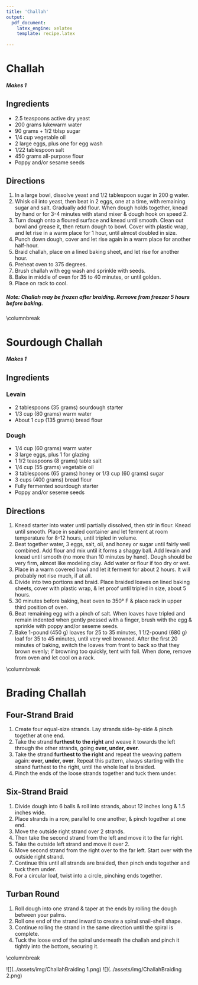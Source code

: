 ```yaml
---
title: 'Challah'
output: 
  pdf_document:
    latex_engine: xelatex
    template: recipe.latex
    
---
```


# Challah 

##### Makes 1

## Ingredients

* 2.5 teaspoons active dry yeast 
* 200 grams lukewarm water 
* 90 grams + 1/2 tblsp sugar 
* 1/4 cup vegetable oil 
* 2 large eggs, plus one for egg wash
* 1/22 tablespoon salt
* 450 grams all-purpose flour
* Poppy and/or sesame seeds

## Directions

1. In a large bowl, dissolve yeast and 1/2 tablespoon sugar in 200 g water.
2. Whisk oil into yeast, then beat in 2 eggs, one at a time, with remaining sugar and salt. Gradually add flour. When dough holds together, knead by hand or for 3-4 minutes with stand mixer & dough hook on speed 2.
3. Turn dough onto a floured surface and knead until smooth. Clean out bowl and grease it, then return dough to bowl. Cover with plastic wrap, and let rise in a warm place for 1 hour, until almost doubled in size. 
4. Punch down dough, cover and let rise again in a warm place for another half-hour.
5. Braid challah, place on a lined baking sheet, and let rise for another hour. 
6. Preheat oven to 375 degrees.
7. Brush challah with egg wash and sprinkle with seeds.
8. Bake in middle of oven for 35 to 40 minutes, or until golden. 
9. Place on rack to cool. 

##### Note: Challah may be frozen after braiding. Remove from freezer 5 hours before baking.

\columnbreak

# Sourdough Challah

##### Makes 1

## Ingredients 

### Levain 

- 2 tablespoons (35 grams) sourdough starter
- 1/3 cup (80 grams) warm water
- About 1 cup (135 grams) bread flour

### Dough

- 1/4 cup (60 grams) warm water
- 3 large eggs, plus 1 for glazing
- 1 1/2 teaspoons (8 grams) table salt
- 1/4 cup (55 grams) vegetable oil
- 3 tablespoons (65 grams) honey or 1/3 cup (60 grams) sugar
- 3 cups (400 grams) bread flour
- Fully fermented sourdough starter
- Poppy and/or seseme seeds 

## Directions

1. Knead starter into water until partially  dissolved, then stir in flour. Knead until smooth. Place in sealed container and let ferment at room temperature for 8-12 hours, until tripled in volume.
2. Beat together water, 3 eggs, salt, oil, and honey or sugar until fairly well combined. Add flour and mix until it forms a shaggy ball. Add levain and knead until smooth (no more than 10 minutes by hand). Dough should be very firm, almost like modeling clay. Add water or flour if too dry or wet.
3. Place in a warm covered bowl and let it ferment for about 2 hours. It will probably not rise much, if at all.
4. Divide into two portions and braid. Place braided loaves on lined baking sheets, cover with plastic wrap, & let proof until tripled in size, about 5 hours.
5. 30 minutes before baking, heat oven to 350° F & place rack in upper third position of oven.
6. Beat remaining egg with a pinch of salt. When loaves have tripled and remain indented when gently pressed with a finger, brush with the egg & sprinkle with poppy and/or seseme seeds. 
7. Bake 1-pound (450 g) loaves for 25 to 35 minutes, 1 1/2-pound (680 g) loaf for 35 to 45 minutes, until very well browned. After the first 20 minutes of baking, switch the loaves from front to back so that they brown evenly; if browning too quickly, tent with foil. When done, remove from oven and let cool on a rack.

\columnbreak

# Brading Challah 

## Four-Strand Braid 

1. Create four equal-size strands. Lay strands side-by-side & pinch together at one end.
2. Take the strand **furthest to the right** and weave it towards the left through the other strands, going **over, under, over**.
3. Take the strand **furthest to the right** and repeat the weaving pattern again: **over, under, over**. Repeat this pattern, always starting with the strand furthest to the right, until the whole loaf is braided.
4. Pinch the ends of the loose strands together and tuck them under.

## Six-Strand Braid 

1. Divide dough into 6 balls & roll into strands, about 12 inches long & 1.5 inches wide. 
2. Place strands in a row, parallel to one another, & pinch together at one end. 
3. Move the outside right strand over 2 strands. 
4. Then take the second strand from the left and move it to the far right. 
5. Take the outside left strand and move it over 2. 
6. Move second strand from the right over to the far left. Start over with the outside right strand. 
7. Continue this until all strands are braided, then pinch ends together and tuck them under.
8. For a circular loaf, twist into a circle, pinching ends together. 

## Turban Round 

1. Roll dough into one strand & taper at the ends by rolling the dough between your palms.
2. Roll one end of the strand inward to create a spiral snail-shell shape.
3. Continue rolling the strand in the same direction until the spiral is complete. 
4. Tuck the loose end of the spiral underneath the challah and pinch it tightly into the bottom, securing it.

\columnbreak

![](../assets/img/ChallahBraiding 1.png)
![](../assets/img/ChallahBraiding 2.png)